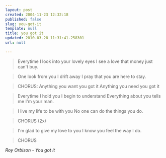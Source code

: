 ```yaml
---
layout: post
created: 2004-11-23 12:32:18
published: false
slug: you-got-it
template: null
title: you got it
updated: 2010-03-28 11:31:41.258301
url: null

---
```


> Everytime I look into your lovely eyes
> I see a love that money just can't buy.

> One look from you I drift away
> I pray that you are here to stay.

> CHORUS:
> Anything you want you got it
> Anything you need you got it

> Everytime I hold you I begin to understand
> Everything about you tells me I'm your man.

> I live my life to be with you
> No one can do the things you do.

> CHORUS (2x)

> I'm glad to give my love to you
> I know you feel the way I do.

> CHORUS

<cite>Roy Orbison - You got it</cite> 


